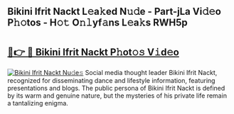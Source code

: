 ## Bikini Ifrit Nackt L𝚎a𝚔ed N𝚞𝚍e - Part-jLa Vi𝚍𝚎o P𝚑𝚘tos - H𝚘𝚝 O𝚗𝚕yf𝚊ns L𝚎a𝚔s RWH5p

# <h2><a href="http://kf7czp3.oniu.top/?m=Bikini+Ifrit+Nackt">🔗👉 🔴 Bikini Ifrit Nackt P𝚑ot𝚘𝚜 V𝚒d𝚎o</a></h2>

[![Bikini Ifrit Nackt Nu𝚍e𝚜](https://i.imgur.com/0qMVB7G.gif)](http://kf7czp3.oniu.top/?m=Bikini+Ifrit+Nackt)
Social media thought leader Bikini Ifrit Nackt, recognized for disseminating dance and lifestyle information, featuring presentations and blogs. The public persona of Bikini Ifrit Nackt is defined by its warm and genuine nature, but the mysteries of his private life remain a tantalizing enigma.  
